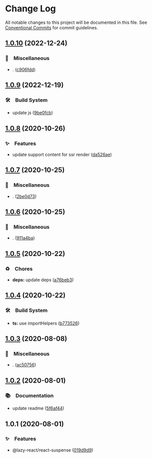 # Change Log

All notable changes to this project will be documented in this file.
See [Conventional Commits](https://conventionalcommits.org) for commit guidelines.

## [1.0.10](https://github.com/bluelovers/ws-react/compare/@lazy-react/react-suspense@1.0.9...@lazy-react/react-suspense@1.0.10) (2022-12-24)



### 🔖　Miscellaneous

* . ([c906fdd](https://github.com/bluelovers/ws-react/commit/c906fdd6c200709740adfcc1ff6aec4b4b752189))



## [1.0.9](https://github.com/bluelovers/ws-react/compare/@lazy-react/react-suspense@1.0.8...@lazy-react/react-suspense@1.0.9) (2022-12-19)



### 🛠　Build System

* update js ([9be0fcb](https://github.com/bluelovers/ws-react/commit/9be0fcb8a5a661758d9eed87694f44044b39ec2e))



## [1.0.8](https://github.com/bluelovers/ws-react/compare/@lazy-react/react-suspense@1.0.7...@lazy-react/react-suspense@1.0.8) (2020-10-26)


### ✨　Features

* update support content for ssr render ([da526ae](https://github.com/bluelovers/ws-react/commit/da526ae82304473246a3f00e7bf565f14b3867c5))





## [1.0.7](https://github.com/bluelovers/ws-react/compare/@lazy-react/react-suspense@1.0.6...@lazy-react/react-suspense@1.0.7) (2020-10-25)


### 🔖　Miscellaneous

* . ([2be0d73](https://github.com/bluelovers/ws-react/commit/2be0d736afda906c853284fc04f19447bebacebb))





## [1.0.6](https://github.com/bluelovers/ws-react/compare/@lazy-react/react-suspense@1.0.5...@lazy-react/react-suspense@1.0.6) (2020-10-25)


### 🔖　Miscellaneous

* . ([911a4ba](https://github.com/bluelovers/ws-react/commit/911a4ba693de383302dce310f4ada86fa6c644ab))





## [1.0.5](https://github.com/bluelovers/ws-react/compare/@lazy-react/react-suspense@1.0.4...@lazy-react/react-suspense@1.0.5) (2020-10-22)


### ♻️　Chores

* **deps:** update deps ([a76beb3](https://github.com/bluelovers/ws-react/commit/a76beb37961f79e1f21a0a53f8845c1f5a28a698))





## [1.0.4](https://github.com/bluelovers/ws-react/compare/@lazy-react/react-suspense@1.0.3...@lazy-react/react-suspense@1.0.4) (2020-10-22)


### 🛠　Build System

* **ts:** use importHelpers ([b773526](https://github.com/bluelovers/ws-react/commit/b7735267ce68e73a469feb384ac9ef7982ab741b))





## [1.0.3](https://github.com/bluelovers/ws-react/compare/@lazy-react/react-suspense@1.0.2...@lazy-react/react-suspense@1.0.3) (2020-08-08)


### 🔖　Miscellaneous

* . ([ac50756](https://github.com/bluelovers/ws-react/commit/ac507565e6101828049c7787c14f1f88d8ff1824))





## [1.0.2](https://github.com/bluelovers/ws-react/compare/@lazy-react/react-suspense@1.0.1...@lazy-react/react-suspense@1.0.2) (2020-08-01)


### 📚　Documentation

* update readme ([5f6af44](https://github.com/bluelovers/ws-react/commit/5f6af444748e6e5238b786d9b75bc0fa0b82d466))





## 1.0.1 (2020-08-01)


### ✨　Features

* @lazy-react/react-suspense ([019d9d9](https://github.com/bluelovers/ws-react/commit/019d9d94f45abb6dfc05aa427430243beb590e46))
